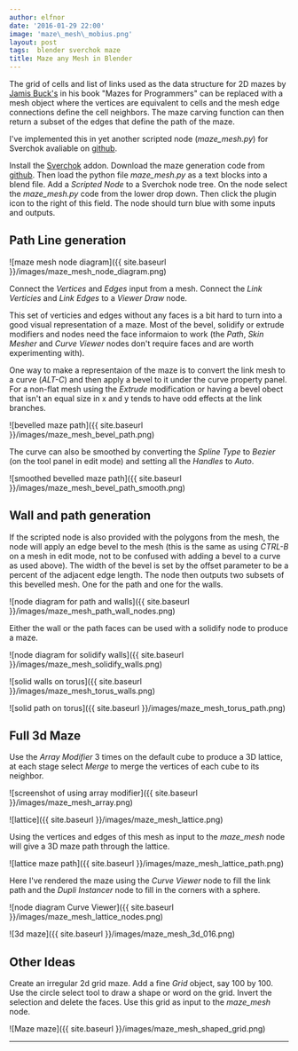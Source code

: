 ```yaml
---
author: elfnor
date: '2016-01-29 22:00'
image: 'maze\_mesh\_mobius.png'
layout: post
tags:  blender sverchok maze
title: Maze any Mesh in Blender
---
```


<meta property="og:image"
    content="/images/maze_mesh_mobius.png" />

The grid of cells and list of links used as the data structure for 2D mazes by [Jamis Buck\'s](http://weblog.jamisbuck.org/2011/2/7/maze-generation-algorithm-recap) in his book \"Mazes for Programmers\" can be replaced with a mesh object where the vertices are equivalent to cells and the mesh edge connections define the cell neighbors. The maze carving function can then return a subset of the edges that define the path of the maze.

I\'ve implemented this in yet another scripted node (*maze\_mesh.py*) for Sverchok avaliable on [github](https://github.com/elfnor/mazes).

Install the [Sverchok](http://nikitron.cc.ua/sverchok_en.html) addon. Download the maze generation code from [github](https://github.com/elfnor/mazes). Then load the python file *maze\_mesh.py* as a text blocks into a blend file. Add a *Scripted Node* to a Sverchok node tree. On the node select the *maze\_mesh.py* code from the lower drop down. Then click the plugin icon to the right of this field. The node should turn blue with some inputs and outputs.

## Path Line generation

![maze mesh node diagram]({{ site.baseurl }}/images/maze_mesh_node_diagram.png)

Connect the *Vertices* and *Edges* input from a mesh. Connect the *Link Verticies* and *Link Edges* to a *Viewer Draw* node.

This set of verticies and edges without any faces is a bit hard to turn into a good visual representation of a maze. Most of the bevel, solidify or extrude modifiers and nodes need the face informaion to work (the *Path*, *Skin Mesher* and *Curve Viewer* nodes don\'t require faces and are worth experimenting with).

One way to make a representaion of the maze is to convert the link mesh to a curve (*ALT-C*) and then apply a bevel to it under the curve property panel. For a non-flat mesh using the *Extrude* modification or having a bevel obect that isn\'t an equal size in x and y tends to have odd effects at the link branches.

![bevelled maze path]({{ site.baseurl }}/images/maze_mesh_bevel_path.png)

The curve can also be smoothed by converting the *Spline Type* to *Bezier* (on the tool panel in edit mode) and setting all the *Handles* to *Auto*.

![smoothed bevelled maze path]({{ site.baseurl }}/images/maze_mesh_bevel_path_smooth.png)

## Wall and path generation

If the scripted node is also provided with the polygons from the mesh, the node will apply an edge bevel to the mesh (this is the same as using *CTRL-B* on a mesh in edit mode, not to be confused with adding a bevel to a curve as used above). The width of the bevel is set by the offset parameter to be a percent of the adjacent edge length. The node then outputs two subsets of this bevelled mesh. One for the path and one for the walls.

![node diagram for path and walls]({{ site.baseurl }}/images/maze_mesh_path_wall_nodes.png)

Either the wall or the path faces can be used with a solidify node to produce a maze.

![node diagram for solidify walls]({{ site.baseurl }}/images/maze_mesh_solidify_walls.png)

![solid walls on torus]({{ site.baseurl }}/images/maze_mesh_torus_walls.png)

![solid path on torus]({{ site.baseurl }}/images/maze_mesh_torus_path.png)

## Full 3d Maze

Use the *Array Modifier* 3 times on the default cube to produce a 3D lattice, at each stage
select *Merge* to merge the vertices of each cube to its neighbor.

![screenshot of using array modifier]({{ site.baseurl }}/images/maze_mesh_array.png)

![lattice]({{ site.baseurl }}/images/maze_mesh_lattice.png)

Using the vertices and edges of this mesh as input to the *maze\_mesh* node will give a 3D maze path through the lattice.

![lattice maze path]({{ site.baseurl }}/images/maze_mesh_lattice_path.png)

Here I\'ve rendered the maze using the *Curve Viewer* node to fill the link path and the *Dupli Instancer* node to fill in the corners with a sphere.

![node diagram Curve Viewer]({{ site.baseurl }}/images/maze_mesh_lattice_nodes.png)

![3d maze]({{ site.baseurl }}/images/maze_mesh_3d_016.png)

## Other Ideas

Create an irregular 2d grid maze. Add a fine *Grid* object, say 100 by 100. Use the circle select tool to draw a shape or word on the grid. Invert the selection and delete the faces. Use this grid as input to the *maze\_mesh* node.

![Maze maze]({{ site.baseurl }}/images/maze_mesh_shaped_grid.png)

------------------------------------------------------------------------
